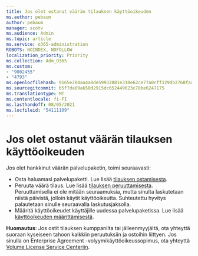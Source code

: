 ```yaml
---
title: Jos olet ostanut väärän tilauksen käyttöoikeuden
ms.author: pebaum
author: pebaum
manager: scotv
ms.audience: Admin
ms.topic: article
ms.service: o365-administration
ROBOTS: NOINDEX, NOFOLLOW
localization_priority: Priority
ms.collection: Adm_O365
ms.custom:
- "9002455"
- "4793"
ms.openlocfilehash: 9165e204aa4a8de59932881e310e62ce77a0cff129db2768faa464d4b2391159
ms.sourcegitcommit: b5f7da89a650d2915dc652449623c78be6247175
ms.translationtype: MT
ms.contentlocale: fi-FI
ms.lasthandoff: 08/05/2021
ms.locfileid: "54111109"
---
```

# <a name="purchased-wrong-subscription-license"></a>Jos olet ostanut väärän tilauksen käyttöoikeuden

Jos olet hankkinut väärän palvelupaketin, toimi seuraavasti:

- Osta haluamasi palvelupaketti. Lue lisää [tilauksen ostamisesta](https://docs.microsoft.com/alchemyinsights/buy-a-subscription-to-office-365-for-business).
- Peruuta väärä tilaus. Lue lisää [tilauksen peruuttamisesta](https://docs.microsoft.com/alchemyinsights/canceling-your-office-365-subscription).
Peruuttamisella ei ole mitään seuraamuksia, mutta sinulta laskutetaan niistä päivistä, jolloin käytit käyttöoikeutta. Suhteutettu hyvitys palautetaan sinulle seuraavalla laskutusjaksolla.
- Määritä käyttöoikeudet käyttäjille uudessa palvelupaketissa. Lue lisää [käyttöoikeuden määrittämisestä](https://docs.microsoft.com/alchemyinsights/how-to-assign-a-license-to-a-user).

**Huomautus**: Jos ostit tilauksen kumppanilta tai jälleenmyyjältä, ota yhteyttä suoraan kyseiseen tahoon kaikkiin peruutuksiin ja ostoihin liittyen. Jos sinulla on Enterprise Agreement -volyymikäyttöoikeussopimus, ota yhteyttä [Volume License Service Centeriin](https://support.microsoft.com/help/4471406/how-to-contact-the-microsoft-volume-licensing-service-center).
